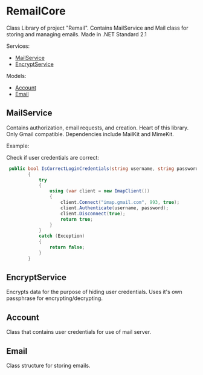 # RemailCore

Class Library of project "Remail". Contains MailService and Mail class for storing and managing emails. Made in .NET Standard 2.1


Services:
  - [MailService](#mailservice)
  - [EncryptService](#encryptservice)
 
Models:
  - [Account](#account)
  - [Email](#email)

## MailService
Contains authorization, email requests, and creation. Heart of this library. Only Gmail compatible. Dependencies include MailKit and MimeKit.

Example:

Check if user credentials are correct:
```C#
 public bool IsCorrectLoginCredentials(string username, string password)
        {
            try
            {
                using (var client = new ImapClient())
                {
                    client.Connect("imap.gmail.com", 993, true);
                    client.Authenticate(username, password);
                    client.Disconnect(true);
                    return true;
                }
            }
            catch (Exception)
            {
                return false;
            }
        }

```


## EncryptService
Encrypts data for the purpose of hiding user credentials. Uses it's own passphrase for encrypting/decrypting.

## Account
Class that contains user credentials for use of mail server.

## Email
Class structure for storing emails.
